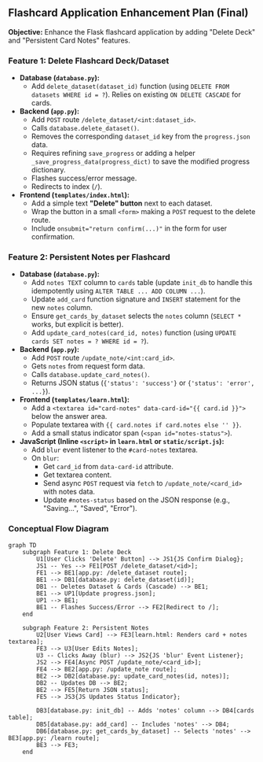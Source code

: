 ## Flashcard Application Enhancement Plan (Final)

**Objective:** Enhance the Flask flashcard application by adding "Delete Deck" and "Persistent Card Notes" features.

### Feature 1: Delete Flashcard Deck/Dataset

*   **Database (`database.py`):**
    *   Add `delete_dataset(dataset_id)` function (using `DELETE FROM datasets WHERE id = ?`). Relies on existing `ON DELETE CASCADE` for cards.
*   **Backend (`app.py`):**
    *   Add `POST` route `/delete_dataset/<int:dataset_id>`.
    *   Calls `database.delete_dataset()`.
    *   Removes the corresponding `dataset_id` key from the `progress.json` data.
    *   Requires refining `save_progress` or adding a helper `_save_progress_data(progress_dict)` to save the modified progress dictionary.
    *   Flashes success/error message.
    *   Redirects to index (`/`).
*   **Frontend (`templates/index.html`):**
    *   Add a simple text **"Delete" button** next to each dataset.
    *   Wrap the button in a small `<form>` making a `POST` request to the delete route.
    *   Include `onsubmit="return confirm(...)"` in the form for user confirmation.

### Feature 2: Persistent Notes per Flashcard

*   **Database (`database.py`):**
    *   Add `notes TEXT` column to `cards` table (update `init_db` to handle this idempotently using `ALTER TABLE ... ADD COLUMN ...`).
    *   Update `add_card` function signature and `INSERT` statement for the new `notes` column.
    *   Ensure `get_cards_by_dataset` selects the `notes` column (`SELECT *` works, but explicit is better).
    *   Add `update_card_notes(card_id, notes)` function (using `UPDATE cards SET notes = ? WHERE id = ?`).
*   **Backend (`app.py`):**
    *   Add `POST` route `/update_note/<int:card_id>`.
    *   Gets `notes` from request form data.
    *   Calls `database.update_card_notes()`.
    *   Returns JSON status (`{'status': 'success'}` or `{'status': 'error', ...}`).
*   **Frontend (`templates/learn.html`):**
    *   Add a `<textarea id="card-notes" data-card-id="{{ card.id }}">` below the answer area.
    *   Populate textarea with `{{ card.notes if card.notes else '' }}`.
    *   Add a small status indicator span (`<span id="notes-status">`).
*   **JavaScript (Inline `<script>` in `learn.html` or `static/script.js`):**
    *   Add `blur` event listener to the `#card-notes` textarea.
    *   On `blur`:
        *   Get `card_id` from `data-card-id` attribute.
        *   Get textarea content.
        *   Send async `POST` request via `fetch` to `/update_note/<card_id>` with notes data.
        *   Update `#notes-status` based on the JSON response (e.g., "Saving...", "Saved", "Error").

### Conceptual Flow Diagram

```mermaid
graph TD
    subgraph Feature 1: Delete Deck
        U1[User Clicks 'Delete' Button] --> JS1{JS Confirm Dialog};
        JS1 -- Yes --> FE1[POST /delete_dataset/<id>];
        FE1 --> BE1[app.py: /delete_dataset route];
        BE1 --> DB1[database.py: delete_dataset(id)];
        DB1 -- Deletes Dataset & Cards (Cascade) --> BE1;
        BE1 --> UP1[Update progress.json];
        UP1 --> BE1;
        BE1 -- Flashes Success/Error --> FE2[Redirect to /];
    end

    subgraph Feature 2: Persistent Notes
        U2[User Views Card] --> FE3[learn.html: Renders card + notes textarea];
        FE3 --> U3[User Edits Notes];
        U3 -- Clicks Away (blur) --> JS2{JS 'blur' Event Listener};
        JS2 --> FE4[Async POST /update_note/<card_id>];
        FE4 --> BE2[app.py: /update_note route];
        BE2 --> DB2[database.py: update_card_notes(id, notes)];
        DB2 -- Updates DB --> BE2;
        BE2 --> FE5[Return JSON status];
        FE5 --> JS3{JS Updates Status Indicator};

        DB3[database.py: init_db] -- Adds 'notes' column --> DB4[cards table];
        DB5[database.py: add_card] -- Includes 'notes' --> DB4;
        DB6[database.py: get_cards_by_dataset] -- Selects 'notes' --> BE3[app.py: /learn route];
        BE3 --> FE3;
    end
```